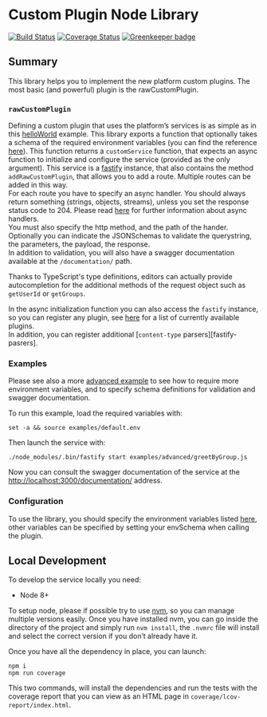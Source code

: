 # Custom Plugin Node Library

[![Build Status][travis-svg]][travis-link]
[![Coverage Status][coverall-svg]][coverall-link]
[![Greenkeeper badge][greenkeeper-svg]][greenkeeper-link]

## Summary
This library helps you to implement the new platform custom plugins.
The most basic (and powerful) plugin is the rawCustomPlugin.

### `rawCustomPlugin`
Defining a custom plugin that uses the platform’s services is as simple as
in this [helloWorld](examples/basic/helloWorld.js) example.
This library exports a function that optionally takes a schema of the required environment variables
(you can find the reference [here][fastify-env]).
This function returns a `customService` function, that expects an async function to initialize and configure
the service (provided as the only argument). This service is a [fastify][fastify] instance,
that also contains the method `addRawCustomPlugin`, that allows you to add a route.
Multiple routes can be added in this way.  
For each route you have to specify an async handler. You should always return something (strings, objects, streams),
unless you set the response status code to 204. Please read [here][fastify-async] for further information
about async handlers.  
You must also specify the http method, and the path of the hander. Optionally you can indicate the JSONSchemas
to validate the querystring, the parameters, the payload, the response.  
In addition to validation, you will also have a swagger documentation available at the `/documentation/` path.

Thanks to TypeScript's type definitions, editors can actually provide autocompletion for the additional methods
of the request object such as `getUserId` or `getGroups`.

In the async initialization function you can also access the `fastify` instance, so you can register any plugin,
see [here][fastify-ecosystem] for a list of currently available plugins.  
In addition, you can register additional [`content-type` parsers][fastify-pasrers].

### Examples
Please see also a more [advanced example](examples/advanced/greetByGroup.js)
to see how to require more environment variables, and to specify schema definitions for
validation and swagger documentation.

To run this example, load the required variables with:
```
set -a && source examples/default.env
```

Then launch the service with:
```
./node_modules/.bin/fastify start examples/advanced/greetByGroup.js
```

Now you can consult the swagger documentation of the service at the
[http://localhost:3000/documentation/](http://localhost:3000/documentation/) address.

### Configuration
To use the library, you should specify the environment variables listed [here](index.js#L22),
other variables can be specified by setting your envSchema when calling the plugin.

## Local Development
To develop the service locally you need:
- Node 8+

To setup node, please if possible try to use [nvm][nvm], so you can manage multiple
versions easily. Once you have installed nvm, you can go inside the directory of the project and simply run
`nvm install`, the `.nvmrc` file will install and select the correct version if you don’t already have it.

Once you have all the dependency in place, you can launch:
```shell
npm i
npm run coverage
```

This two commands, will install the dependencies and run the tests with the coverage report that you can view as an HTML
page in `coverage/lcov-report/index.html`.

[travis-svg]: https://travis-ci.org/mia-platform/custom-plugin-lib.svg?branch=master
[travis-link]: https://travis-ci.org/mia-platform/custom-plugin-lib
[coverall-svg]: https://coveralls.io/repos/github/mia-platform/custom-plugin-lib/badge.svg?branch=master
[coverall-link]: https://coveralls.io/github/mia-platform/custom-plugin-lib?branch=master
[greenkeeper-svg]: https://badges.greenkeeper.io/mia-platform/custom-plugin-lib.svg
[greenkeeper-link]: https://greenkeeper.io/

[nvm]: https://github.com/creationix/nvm

[fastify]: https://www.fastify.io/
[fastify-env]: https://github.com/fastify/fastify-env
[fastify-async]: https://www.fastify.io/docs/latest/Routes/#async-await
[fastify-ecosystem]: https://www.fastify.io/ecosystem/
[fastify-parsers]: https://www.fastify.io/docs/latest/ContentTypeParser/
